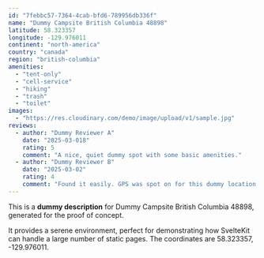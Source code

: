 ```yaml
---
id: "7febbc57-7364-4cab-bfd6-789956db336f"
name: "Dummy Campsite British Columbia 48898"
latitude: 58.323357
longitude: -129.976011
continent: "north-america"
country: "canada"
region: "british-columbia"
amenities:
  - "tent-only"
  - "cell-service"
  - "hiking"
  - "trash"
  - "toilet"
images:
  - "https://res.cloudinary.com/demo/image/upload/v1/sample.jpg"
reviews:
  - author: "Dummy Reviewer A"
    date: "2025-03-018"
    rating: 5
    comment: "A nice, quiet dummy spot with some basic amenities."
  - author: "Dummy Reviewer B"
    date: "2025-03-02"
    rating: 4
    comment: "Found it easily. GPS was spot on for this dummy location."
---
```


This is a **dummy description** for Dummy Campsite British Columbia 48898, generated for the proof of concept.

It provides a serene environment, perfect for demonstrating how SvelteKit can handle a large number of static pages. The coordinates are 58.323357, -129.976011.
